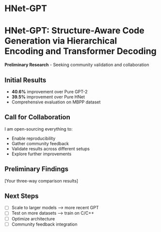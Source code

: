 # HNet-GPT
# HNet-GPT: Structure-Aware Code Generation via Hierarchical Encoding and Transformer Decoding

**Preliminary Research** - Seeking community validation and collaboration

## Initial Results
- **40.6%** improvement over Pure GPT-2
- **39.5%** improvement over Pure HNet
- Comprehensive evaluation on MBPP dataset

## Call for Collaboration
I am  open-sourcing everything to:
- Enable reproducibility
- Gather community feedback
- Validate results across different setups
- Explore further improvements

## Preliminary Findings
[Your three-way comparison results]

## Next Steps
- [ ] Scale to larger models --> more recent GPT
- [ ] Test on more datasets --> train on C/C++
- [ ] Optimize architecture
- [ ] Community feedback integration
